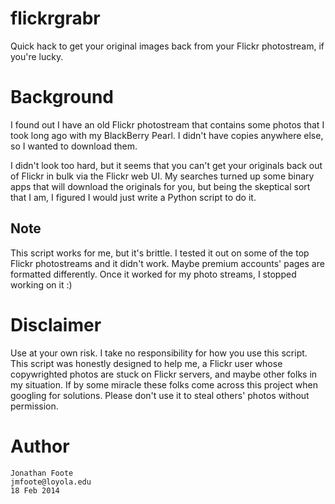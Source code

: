 flickrgrabr
===========

Quick hack to get your original images back from your Flickr photostream, if you're lucky. 

# Background

I found out I have an old Flickr photostream that contains some photos that I took long ago with my BlackBerry Pearl. I didn't have copies anywhere else, so I wanted to download them. 

I didn't look too hard, but it seems that you can't get your originals back out of Flickr in bulk via the Flickr web UI. My searches turned up some binary apps that will download the originals for you, but being the skeptical sort that I am, I figured I would just write a Python script to do it. 

## Note

This script works for me, but it's brittle. I tested it out on some of the top Flickr photostreams and it didn't work. Maybe premium accounts' pages are formatted differently. Once it worked for my photo streams, I stopped working on it :)

# Disclaimer

Use at your own risk. I take no responsibility for how you use this script. This script was honestly designed to help me, a Flickr user whose copywrighted photos are stuck on Flickr servers, and maybe other folks in my situation. If by some miracle these folks come across this project when googling for solutions. Please don't use it to steal others' photos without permission.

# Author
    Jonathan Foote
    jmfoote@loyola.edu
    18 Feb 2014
